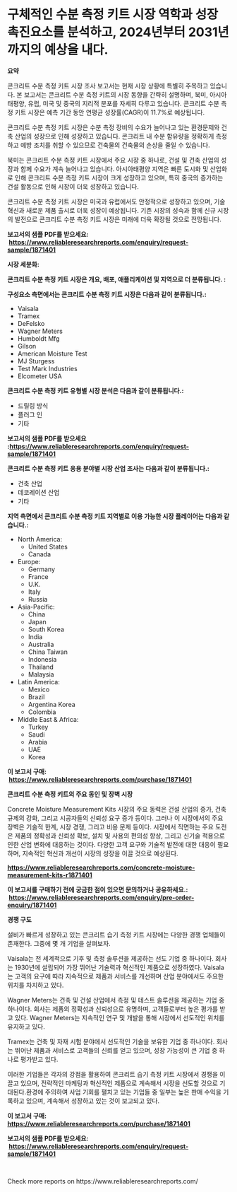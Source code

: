 <p><h1>구체적인 수분 측정 키트 시장 역학과 성장 촉진요소를 분석하고, 2024년부터 2031년까지의 예상을 내다.</h1></p><p><strong>요약</strong></p>
<p><p>콘크리트 수분 측정 키트 시장 조사 보고서는 현재 시장 상황에 특별히 주목하고 있습니다. 본 보고서는 콘크리트 수분 측정 키트의 시장 동향을 간략히 설명하며, 북미, 아시아태평양, 유럽, 미국 및 중국의 지리적 분포를 자세히 다루고 있습니다. 콘크리트 수분 측정 키트 시장은 예측 기간 동안 연평균 성장률(CAGR)이 11.7%로 예상됩니다.</p><p>콘크리트 수분 측정 키트 시장은 수분 측정 장비의 수요가 늘어나고 있는 환경문제와 건축 산업의 성장으로 인해 성장하고 있습니다. 콘크리트 내 수분 함유량을 정확하게 측정하고 예방 조치를 취할 수 있으므로 건축물의 건축물의 손상을 줄일 수 있습니다.</p><p>북미는 콘크리트 수분 측정 키트 시장에서 주요 시장 중 하나로, 건설 및 건축 산업의 성장과 함께 수요가 계속 늘어나고 있습니다. 아시아태평양 지역은 빠른 도시화 및 산업화로 인해 콘크리트 수분 측정 키트 시장이 크게 성장하고 있으며, 특히 중국의 증가하는 건설 활동으로 인해 시장이 더욱 성장하고 있습니다.</p><p>콘크리트 수분 측정 키트 시장은 미국과 유럽에서도 안정적으로 성장하고 있으며, 기술 혁신과 새로운 제품 출시로 더욱 성장이 예상됩니다. 기존 시장의 성숙과 함께 신규 시장의 발전으로 콘크리트 수분 측정 키트 시장은 미래에 더욱 확장될 것으로 전망됩니다.</p></p>
<p><strong>보고서의 샘플 PDF를 받으세요: &nbsp;<a href="https://www.reliableresearchreports.com/enquiry/request-sample/1871401">https://www.reliableresearchreports.com/enquiry/request-sample/1871401</a></strong></p>
<p><strong>시장 세분화:</strong></p>
<p><strong> 콘크리트 수분 측정 키트 시장은 개요, 배포, 애플리케이션 및 지역으로 더 분류됩니다. :</strong></p>
<p><strong>구성요소 측면에서는 콘크리트 수분 측정 키트 시장은 다음과 같이 분류됩니다.:</strong></p>
<p><ul><li>Vaisala</li><li>Tramex</li><li>DeFelsko</li><li>Wagner Meters</li><li>Humboldt Mfg</li><li>Gilson</li><li>American Moisture Test</li><li>MJ Sturgess</li><li>Test Mark Industries</li><li>Elcometer USA</li></ul></p>
<p><strong> 콘크리트 수분 측정 키트 유형별 시장 분석은 다음과 같이 분류됩니다.:</strong></p>
<p><ul><li>드릴링 방식</li><li>플러그 인</li><li>기타</li></ul></p>
<p><strong>보고서의 샘플 PDF를 받으세요 :<a href="https://www.reliableresearchreports.com/enquiry/request-sample/1871401">https://www.reliableresearchreports.com/enquiry/request-sample/1871401</a></strong></p>
<p><strong> 콘크리트 수분 측정 키트 응용 분야별 시장 산업 조사는 다음과 같이 분류됩니다.:</strong></p>
<p><ul><li>건축 산업</li><li>데코레이션 산업</li><li>기타</li></ul></p>
<p><strong>지역 측면에서 콘크리트 수분 측정 키트 지역별로 이용 가능한 시장 플레이어는 다음과 같습니다.:</strong></p>
<p><ul>
    <li>
        North America:
        <ul>
            <li>United States</li>
            <li>Canada</li>
        </ul>
    </li>
    <li>
        Europe:
        <ul>
            <li>Germany</li>
            <li>France</li>
            <li>U.K.</li>
            <li>Italy</li>
            <li>Russia</li>
        </ul>
    </li>
    <li>
        Asia-Pacific:
        <ul>
            <li>China</li>
            <li>Japan</li>
            <li>South Korea</li>
            <li>India</li>
            <li>Australia</li>
            <li>China Taiwan</li>
            <li>Indonesia</li>
            <li>Thailand</li>
            <li>Malaysia</li>
        </ul>
    </li>
    <li>
        Latin America:
        <ul>
            <li>Mexico</li>
            <li>Brazil</li>
            <li>Argentina Korea</li>
            <li>Colombia</li>
        </ul>
    </li>
    <li>
        Middle East & Africa:
        <ul>
            <li>Turkey</li>
            <li>Saudi</li>
            <li>Arabia</li>
            <li>UAE</li>
            <li>Korea</li>
        </ul>
    </li>
    </ul></p>
<p><strong>이 보고서 구매: &nbsp;<a href="https://www.reliableresearchreports.com/purchase/1871401">https://www.reliableresearchreports.com/purchase/1871401</a></strong></p>
<p><strong>콘크리트 수분 측정 키트의 주요 동인 및 장벽 시장</strong></p>
<p><p>Concrete Moisture Measurement Kits 시장의 주요 동력은 건설 산업의 증가, 건축 규제의 강화, 그리고 시공자들의 신뢰성 요구 증가 등이다. 그러나 이 시장에서의 주요 장벽은 기술적 한계, 시장 경쟁, 그리고 비용 문제 등이다. 시장에서 직면하는 주요 도전은 제품의 정확성과 신뢰성 확보, 설치 및 사용의 편의성 향상, 그리고 신기술 적용으로 인한 산업 변화에 대응하는 것이다. 다양한 고객 요구와 기술적 발전에 대한 대응이 필요하며, 지속적인 혁신과 개선이 시장의 성장을 이끌 것으로 예상된다.</p></p>
<p><strong><a href="https://www.reliableresearchreports.com/concrete-moisture-measurement-kits-r1871401">https://www.reliableresearchreports.com/concrete-moisture-measurement-kits-r1871401</a></strong></p>
<p><strong>이 보고서를 구매하기 전에 궁금한 점이 있으면 문의하거나 공유하세요.: &nbsp;<a href="https://www.reliableresearchreports.com/enquiry/pre-order-enquiry/1871401">https://www.reliableresearchreports.com/enquiry/pre-order-enquiry/1871401</a></strong></p>
<p><strong>경쟁 구도</strong></p>
<p><p>설비가 빠르게 성장하고 있는 콘크리트 습기 측정 키트 시장에는 다양한 경쟁 업체들이 존재한다. 그중에 몇 개 기업을 살펴보자.</p><p>Vaisala는 전 세계적으로 기후 및 측정 솔루션을 제공하는 선도 기업 중 하나이다. 회사는 1930년에 설립되어 가장 뛰어난 기술력과 혁신적인 제품으로 성장하였다. Vaisala는 고객의 요구에 따라 지속적으로 제품과 서비스를 개선하며 산업 분야에서도 주요한 위치를 차지하고 있다.</p><p>Wagner Meters는 건축 및 건설 산업에서 측정 및 테스트 솔루션을 제공하는 기업 중 하나이다. 회사는 제품의 정확성과 신뢰성으로 유명하며, 고객들로부터 높은 평가를 받고 있다. Wagner Meters는 지속적인 연구 및 개발을 통해 시장에서 선도적인 위치를 유지하고 있다.</p><p>Tramex는 건축 및 자재 시험 분야에서 선도적인 기술을 보유한 기업 중 하나이다. 회사는 뛰어난 제품과 서비스로 고객들의 신뢰를 얻고 있으며, 성장 가능성이 큰 기업 중 하나로 평가받고 있다.</p><p>이러한 기업들은 각자의 강점을 활용하여 콘크리트 습기 측정 키트 시장에서 경쟁을 이끌고 있으며, 전략적인 마케팅과 혁신적인 제품으로 계속해서 시장을 선도할 것으로 기대된다.환경에 주의하여 사업 기회를 펼치고 있는 기업들 중 일부는 높은 판매 수익을 기록하고 있으며, 계속해서 성장하고 있는 것이 보고되고 있다.</p></p>
<p><strong>이 보고서 구매: &nbsp; <a href="https://www.reliableresearchreports.com/purchase/1871401">https://www.reliableresearchreports.com/purchase/1871401</a></strong></p>
<p><strong>보고서의 샘플 PDF를 받으세요: &nbsp;<a href="https://www.reliableresearchreports.com/enquiry/request-sample/1871401">https://www.reliableresearchreports.com/enquiry/request-sample/1871401</a></strong><strong></strong></p>
<p>&nbsp;</p>
<p>Check more reports on https://www.reliableresearchreports.com/</p>